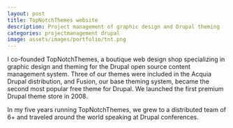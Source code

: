 ```yaml
---
layout: post
title: TopNotchThemes website
description: Project management of graphic design and Drupal theming
categories: projectmanagement drupal
image: assets/images/portfolio/tnt.png
---
```


I co-founded TopNotchThemes, a boutique web design shop specializing in graphic design and theming for the Drupal open source content management system. Three of our themes were included in the Acquia Drupal distribution, and Fusion, our base theming system, became the second most popular free theme for Drupal. We launched the first premium Drupal theme store in 2008.

In my five years running TopNotchThemes, we grew to a distributed team of 6+ and traveled around the world speaking at Drupal conferences.
